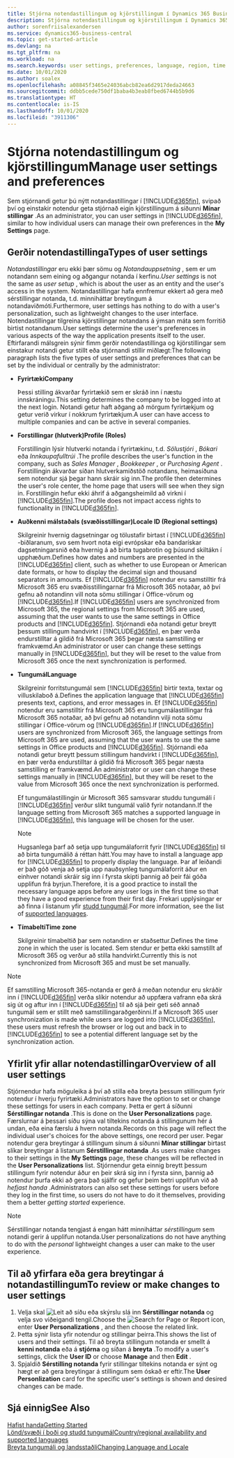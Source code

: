 ```yaml
---
title: Stjórna notendastillingum og kjörstillingum í Dynamics 365 Business Central
description: Stjórna notendastillingum og kjörstillingum í Dynamics 365 Business Central.
author: sorenfriisalexandersen
ms.service: dynamics365-business-central
ms.topic: get-started-article
ms.devlang: na
ms.tgt_pltfrm: na
ms.workload: na
ms.search.keywords: user settings, preferences, language, region, time zone, regional settings
ms.date: 10/01/2020
ms.author: soalex
ms.openlocfilehash: a08845f3465e24036abcb82ea6d2917deda24663
ms.sourcegitcommit: ddbb5cede750df1baba4b3eab8fbed6744b5b9d6
ms.translationtype: HT
ms.contentlocale: is-IS
ms.lasthandoff: 10/01/2020
ms.locfileid: "3911306"
---
```

# <a name="manage-user-settings-and-preferences"></a><span data-ttu-id="87d1c-103">Stjórna notendastillingum og kjörstillingum</span><span class="sxs-lookup"><span data-stu-id="87d1c-103">Manage user settings and preferences</span></span>

<span data-ttu-id="87d1c-104">Sem stjórnandi getur þú nýtt notandastillingar í [!INCLUDE[d365fin](includes/d365fin_md.md)], svipað því og einstakir notendur geta stjórnað eigin kjörstillingum á síðunni **Mínar stillingar** .</span><span class="sxs-lookup"><span data-stu-id="87d1c-104">As an administrator, you can user settings in [!INCLUDE[d365fin](includes/d365fin_md.md)], similar to how individual users can manage their own preferences in the **My Settings** page.</span></span>  

## <a name="types-of-user-settings"></a><span data-ttu-id="87d1c-105">Gerðir notendastillinga</span><span class="sxs-lookup"><span data-stu-id="87d1c-105">Types of user settings</span></span>

<span data-ttu-id="87d1c-106">*Notandastillingar* eru ekki þær sömu og *Notandauppsetning* , sem er um notandann sem eining og aðgangur notanda í kerfinu.</span><span class="sxs-lookup"><span data-stu-id="87d1c-106">*User settings* is not the same as *user setup* , which is about the user as an entity and the user's access in the system.</span></span> <span data-ttu-id="87d1c-107">Notandastillingar hafa ennfremur ekkert að gera með sérstillingar notanda, t.d. minniháttar breytingum á notandaviðmóti.</span><span class="sxs-lookup"><span data-stu-id="87d1c-107">Furthermore, user settings has nothing to do with a user's personalization, such as lightweight changes to the user interface.</span></span> <span data-ttu-id="87d1c-108">Notendastillingar tilgreina kjörstillingar notandans á ýmsan máta sem forritið birtist notandanum.</span><span class="sxs-lookup"><span data-stu-id="87d1c-108">User settings determine the user's preferences in various aspects of the way the application presents itself to the user.</span></span> <span data-ttu-id="87d1c-109">Eftirfarandi málsgrein sýnir fimm gerðir notendastillinga og kjörstillingar sem einstakur notandi getur stillt eða stjórnandi stillir miðlægt:</span><span class="sxs-lookup"><span data-stu-id="87d1c-109">The following paragraph lists the five types of user settings and preferences that can be set by the individual or centrally by the administrator:</span></span>

- <span data-ttu-id="87d1c-110">**Fyrirtæki**</span><span class="sxs-lookup"><span data-stu-id="87d1c-110">**Company**</span></span>  

  <span data-ttu-id="87d1c-111">Þessi stilling ákvarðar fyrirtækið sem er skráð inn í næstu innskráningu.</span><span class="sxs-lookup"><span data-stu-id="87d1c-111">This setting determines the company to be logged into at the next login.</span></span> <span data-ttu-id="87d1c-112">Notandi getur haft aðgang að mörgum fyrirtækjum og getur verið virkur í nokkrum fyrirtækjum.</span><span class="sxs-lookup"><span data-stu-id="87d1c-112">A user can have access to multiple companies and can be active in several companies.</span></span>

- <span data-ttu-id="87d1c-113">**Forstillingar (hlutverk)**</span><span class="sxs-lookup"><span data-stu-id="87d1c-113">**Profile (Roles)**</span></span>  

  <span data-ttu-id="87d1c-114">Forstillingin lýsir hlutverki notanda í fyrirtækinu, t.d. *Sölustjóri* , *Bókari* eða *Innkaupafulltrúi* .</span><span class="sxs-lookup"><span data-stu-id="87d1c-114">The profile describes the user's function in the company, such as *Sales Manager* , *Bookkeeper* , or *Purchasing Agent* .</span></span> <span data-ttu-id="87d1c-115">Forstillingin ákvarðar síðan hlutverkamiðstöð notandans, heimasíðuna sem notendur sjá þegar hann skráir sig inn.</span><span class="sxs-lookup"><span data-stu-id="87d1c-115">The profile then determines the user's role center, the home page that users will see when they sign in.</span></span> <span data-ttu-id="87d1c-116">Forstillingin hefur ekki áhrif á aðgangsheimild að virkni í [!INCLUDE[d365fin](includes/d365fin_md.md)].</span><span class="sxs-lookup"><span data-stu-id="87d1c-116">The profile does not impact access rights to functionality in [!INCLUDE[d365fin](includes/d365fin_md.md)].</span></span>  

- <span data-ttu-id="87d1c-117">**Auðkenni málstaðals (svæðisstillingar)**</span><span class="sxs-lookup"><span data-stu-id="87d1c-117">**Locale ID (Regional settings)**</span></span>  

  <span data-ttu-id="87d1c-118">Skilgreinir hvernig dagsetningar og tölustafir birtast í [!INCLUDE[d365fin](includes/d365fin_md.md)] -biðlaranum, svo sem hvort nota eigi evrópskar eða bandarískar dagsetningarsnið eða hvernig á að birta tugabrotin og þúsund skiltákn í upphæðum.</span><span class="sxs-lookup"><span data-stu-id="87d1c-118">Defines how dates and numbers are presented in the [!INCLUDE[d365fin](includes/d365fin_md.md)] client, such as whether to use European or American date formats, or how to display the decimal sign and thousand separators in amounts.</span></span> <span data-ttu-id="87d1c-119">Ef [!INCLUDE[d365fin](includes/d365fin_md.md)] notendur eru samstilltir frá Microsoft 365  eru svæðisstillingarnar frá Microsoft 365  notaðar, að því gefnu að notandinn vill nota sömu stillingar í Office-vörum og [!INCLUDE[d365fin](includes/d365fin_md.md)].</span><span class="sxs-lookup"><span data-stu-id="87d1c-119">If [!INCLUDE[d365fin](includes/d365fin_md.md)] users are synchronized from Microsoft 365, the regional settings from Microsoft 365 are used, assuming that the user wants to use the same settings in Office products and [!INCLUDE[d365fin](includes/d365fin_md.md)].</span></span> <span data-ttu-id="87d1c-120">Stjórnandi eða notandi getur breytt þessum stillingum handvirkt í [!INCLUDE[d365fin](includes/d365fin_md.md)], en þær verða endurstilltar á gildið frá Microsoft 365 þegar næsta samstilling er framkvæmd.</span><span class="sxs-lookup"><span data-stu-id="87d1c-120">An administrator or user can change these settings manually in [!INCLUDE[d365fin](includes/d365fin_md.md)], but they will be reset to the value from Microsoft 365 once the next synchronization is performed.</span></span>

- <span data-ttu-id="87d1c-121">**Tungumál**</span><span class="sxs-lookup"><span data-stu-id="87d1c-121">**Language**</span></span>  

  <span data-ttu-id="87d1c-122">Skilgreinir forritstungumál sem [!INCLUDE[d365fin](includes/d365fin_md.md)] birtir texta, textar og villuskilaboð á.</span><span class="sxs-lookup"><span data-stu-id="87d1c-122">Defines the application language that [!INCLUDE[d365fin](includes/d365fin_md.md)] presents text, captions, and error messages in.</span></span> <span data-ttu-id="87d1c-123">Ef [!INCLUDE[d365fin](includes/d365fin_md.md)] notendur eru samstilltir frá Microsoft 365  eru tungumálastillingar frá Microsoft 365  notaðar, að því gefnu að notandinn vilji nota sömu stillingar í Office-vörum og [!INCLUDE[d365fin](includes/d365fin_md.md)].</span><span class="sxs-lookup"><span data-stu-id="87d1c-123">If [!INCLUDE[d365fin](includes/d365fin_md.md)] users are synchronized from Microsoft 365, the language settings from Microsoft 365 are used, assuming that the user wants to use the same settings in Office products and [!INCLUDE[d365fin](includes/d365fin_md.md)].</span></span> <span data-ttu-id="87d1c-124">Stjórnandi eða notandi getur breytt þessum stillingum handvirkt í [!INCLUDE[d365fin](includes/d365fin_md.md)], en þær verða endurstilltar á gildið frá Microsoft 365 þegar næsta samstilling er framkvæmd.</span><span class="sxs-lookup"><span data-stu-id="87d1c-124">An administrator or user can change these settings manually in [!INCLUDE[d365fin](includes/d365fin_md.md)], but they will be reset to the value from Microsoft 365 once the next synchronization is performed.</span></span>

  <span data-ttu-id="87d1c-125">Ef tungumálastillingin úr Microsoft 365 samsvarar studdu tungumáli í [!INCLUDE[d365fin](includes/d365fin_md.md)] verður slíkt tungumál valið fyrir notandann.</span><span class="sxs-lookup"><span data-stu-id="87d1c-125">If the language setting from Microsoft 365 matches a supported language in [!INCLUDE[d365fin](includes/d365fin_md.md)], this language will be chosen for the user.</span></span>  

  > [!NOTE]
  > <span data-ttu-id="87d1c-126">Hugsanlega þarf að setja upp tungumálaforrit fyrir [!INCLUDE[d365fin](includes/d365fin_md.md)] til að birta tungumálið á réttan hátt.</span><span class="sxs-lookup"><span data-stu-id="87d1c-126">You may have to install a language app for [!INCLUDE[d365fin](includes/d365fin_md.md)] to properly display the language.</span></span> <span data-ttu-id="87d1c-127">Þar af leiðandi er það góð venja að setja upp nauðsynleg tungumálaforrit áður en einhver notandi skráir sig inn í fyrsta skipti þannig að þeir fái góða upplifun frá byrjun.</span><span class="sxs-lookup"><span data-stu-id="87d1c-127">Therefore, it is a good practice to install the necessary language apps before any user logs in the first time so that they have a good experience from their first day.</span></span> <span data-ttu-id="87d1c-128">Frekari upplýsingar er að finna í listanum yfir [studd tungumál](/dynamics365/business-central/dev-itpro/compliance/apptest-countries-and-translations).</span><span class="sxs-lookup"><span data-stu-id="87d1c-128">For more information, see the list of [supported languages](/dynamics365/business-central/dev-itpro/compliance/apptest-countries-and-translations).</span></span>  
  
- <span data-ttu-id="87d1c-129">**Tímabelti**</span><span class="sxs-lookup"><span data-stu-id="87d1c-129">**Time zone**</span></span>  

  <span data-ttu-id="87d1c-130">Skilgreinir tímabeltið þar sem notandinn er staðsettur.</span><span class="sxs-lookup"><span data-stu-id="87d1c-130">Defines the time zone in which the user is located.</span></span> <span data-ttu-id="87d1c-131">Sem stendur er þetta ekki samstillt af Microsoft 365 og verður að stilla handvirkt.</span><span class="sxs-lookup"><span data-stu-id="87d1c-131">Currently this is not synchronized from Microsoft 365 and must be set manually.</span></span>  

> [!NOTE]
> <span data-ttu-id="87d1c-132">Ef samstilling Microsoft 365-notanda er gerð á meðan notendur eru skráðir inn í [!INCLUDE[d365fin](includes/d365fin_md.md)] verða slíkir notendur að uppfæra vafrann eða skrá sig út og aftur inn í [!INCLUDE[d365fin](includes/d365fin_md.md)] til að sjá þeir geti séð annað tungumál sem er stillt með samstillingaraðgerðinni.</span><span class="sxs-lookup"><span data-stu-id="87d1c-132">If a Microsoft 365 user synchronization is made while users are logged into [!INCLUDE[d365fin](includes/d365fin_md.md)], these users must refresh the browser or log out and back in to [!INCLUDE[d365fin](includes/d365fin_md.md)] to see a potential different language set by the synchronization action.</span></span>

## <a name="overview-of-all-user-settings"></a><span data-ttu-id="87d1c-133">Yfirlit yfir allar notendastillingar</span><span class="sxs-lookup"><span data-stu-id="87d1c-133">Overview of all user settings</span></span>

<span data-ttu-id="87d1c-134">Stjórnendur hafa möguleika á því að stilla eða breyta þessum stillingum fyrir notendur í hverju fyrirtæki.</span><span class="sxs-lookup"><span data-stu-id="87d1c-134">Administrators have the option to set or change these settings for users in each company.</span></span> <span data-ttu-id="87d1c-135">Þetta er gert á síðunni **Sérstillingar notanda** .</span><span class="sxs-lookup"><span data-stu-id="87d1c-135">This is done on the **User Personalizations** page.</span></span> <span data-ttu-id="87d1c-136">Færslurnar á þessari síðu sýna val tiltekins notanda á stillingunum hér á undan, eða eina færslu á hvern notanda.</span><span class="sxs-lookup"><span data-stu-id="87d1c-136">Records on this page will reflect the individual user's choices for the above settings, one record per user.</span></span> <span data-ttu-id="87d1c-137">Þegar notendur gera breytingar á stillingum sínum á síðunni **Mínar stillingar** birtast slíkar breytingar á listanum **Sérstillingar notanda** .</span><span class="sxs-lookup"><span data-stu-id="87d1c-137">As users make changes to their settings in the **My Settings** page, these changes will be reflected in the **User Personalizations** list.</span></span> <span data-ttu-id="87d1c-138">Stjórnendur geta einnig breytt þessum stillingum fyrir notendur áður en þeir skrá sig inn í fyrsta sinn, þannig að notendur þurfa ekki að gera það sjálfir og gefur þeim betri upplifun við að *hefjast handa* .</span><span class="sxs-lookup"><span data-stu-id="87d1c-138">Administrators can also set these settings for users before they log in the first time, so users do not have to do it themselves, providing them a better *getting started* experience.</span></span>

> [!NOTE]
> <span data-ttu-id="87d1c-139">Sérstillingar notanda tengjast á engan hátt minniháttar *sérstillingum* sem notandi gerir á upplifun notanda.</span><span class="sxs-lookup"><span data-stu-id="87d1c-139">User personalizations do not have anything to do with the *personal* lightweight changes a user can make to the user experience.</span></span>

## <a name="to-review-or-make-changes-to-user-settings"></a><span data-ttu-id="87d1c-140">Til að yfirfara eða gera breytingar á notandastillingum</span><span class="sxs-lookup"><span data-stu-id="87d1c-140">To review or make changes to user settings</span></span>

1. <span data-ttu-id="87d1c-141">Velja skal ![Leit að síðu eða skýrslu](media/ui-search/search_small.png "Leit að síðu eða skýrslu tákn") slá inn **Sérstillingar notanda** og velja svo viðeigandi tengil.</span><span class="sxs-lookup"><span data-stu-id="87d1c-141">Choose the ![Search for Page or Report](media/ui-search/search_small.png "Search for Page or Report icon") icon, enter **User Personalizations** , and then choose the related link.</span></span>
2. <span data-ttu-id="87d1c-142">Þetta sýnir lista yfir notendur og stillingar þeirra.</span><span class="sxs-lookup"><span data-stu-id="87d1c-142">This shows the list of users and their settings.</span></span> <span data-ttu-id="87d1c-143">Til að breyta stillingum notanda er smellt á **kenni notanda** eða á **stjórna** og síðan á **breyta** .</span><span class="sxs-lookup"><span data-stu-id="87d1c-143">To modify a user's settings, click the **User ID** or choose **Manage** and then **Edit** .</span></span>
3. <span data-ttu-id="87d1c-144">Spjaldið **Sérstilling notanda** fyrir stillingar tiltekins notanda er sýnt og hægt er að gera breytingar á stillingum sem óskað er eftir.</span><span class="sxs-lookup"><span data-stu-id="87d1c-144">The **User Personlization** card for the specific user's settings is shown and desired changes can be made.</span></span>  

## <a name="see-also"></a><span data-ttu-id="87d1c-145">Sjá einnig</span><span class="sxs-lookup"><span data-stu-id="87d1c-145">See Also</span></span>

[<span data-ttu-id="87d1c-146">Hafist handa</span><span class="sxs-lookup"><span data-stu-id="87d1c-146">Getting Started</span></span>](product-get-started.md)  
[<span data-ttu-id="87d1c-147">Lönd/svæði í boði og studd tungumál</span><span class="sxs-lookup"><span data-stu-id="87d1c-147">Country/regional availability and supported languages</span></span>](/dynamics365/business-central/dev-itpro/compliance/apptest-countries-and-translations)  
[<span data-ttu-id="87d1c-148">Breyta tungumáli og landsstaðli</span><span class="sxs-lookup"><span data-stu-id="87d1c-148">Changing Language and Locale</span></span>](about-locale-language.md)  
